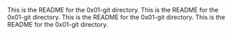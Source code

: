 This is the README for the 0x01-git directory.
This is the README for the 0x01-git directory.
This is the README for the 0x01-git directory.
This is the README for the 0x01-git directory.
